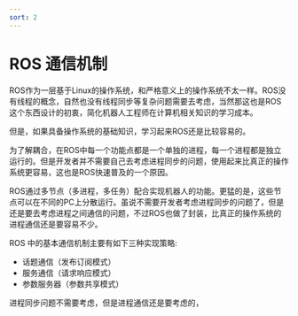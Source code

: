 ```yaml
---
sort: 2
---
```

# ROS 通信机制


ROS作为一层基于Linux的操作系统，和严格意义上的操作系统不太一样。ROS没有线程的概念，自然也没有线程同步等复杂问题需要去考虑，当然那这也是ROS这个东西设计的初衷，简化机器人工程师在计算机相关知识的学习成本。

但是，如果具备操作系统的基础知识，学习起来ROS还是比较容易的。

为了解耦合，在ROS中每一个功能点都是一个单独的进程，每一个进程都是独立运行的。但是开发者并不需要自己去考虑进程同步的问题，使用起来比真正的操作系统更容易，这也是ROS快速普及的一个原因。

ROS通过多节点（多进程，多任务）配合实现机器人的功能。更猛的是，这些节点可以在不同的PC上分散运行。虽说不需要开发者考虑进程同步的问题了，但是还是要去考虑进程之间通信的问题，不过ROS也做了封装，比真正的操作系统的进程通信还是要容易不少。

ROS 中的基本通信机制主要有如下三种实现策略:
- 话题通信（发布订阅模式）
- 服务通信（请求响应模式）
- 参数服务器（参数共享模式）

进程同步问题不需要考虑，但是进程通信还是要考虑的，

